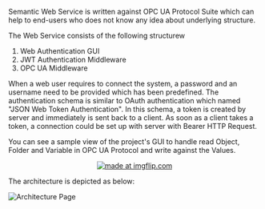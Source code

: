 Semantic Web Service is written against OPC UA Protocol Suite which can help to end-users who does not know any idea about underlying structure.

The Web Service consists of the following structurew

1) Web Authentication GUI
2) JWT Authentication Middleware
3) OPC UA Middleware 

When a web user requires to connect the system, a password and an username need to be provided which has been predefined.
The authentication schema is similar to OAuth authentication which named "JSON Web Token Authentication". In this schema, a token is created
by server and immediately is sent back to a client. As soon as a client takes a token, a connection could be set up with server with Bearer
HTTP Request.


You can see a sample view of the project's GUI to handle read Object, Folder and Variable in OPC UA Protocol and write against the Values.


<p align="center"> <a  href="https://imgflip.com/gif/2k4ub4"><img src="https://i.imgflip.com/2k4ub4.gif" title="made at imgflip.com"/></a> </p>


The architecture is depicted as below:


![Architecture Page](https://github.com/zointblackbriar/SemanticWebAPI/blob/master/img/OPCUAWebService.png)


